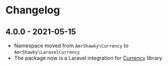 # Changelog

## 4.0.0 - 2021-05-15

- Namespace moved from `AmrShawky\Currency` to `AmrShawky\LaravelCurrency`
- The package now is a Laravel integration for [Currency](https://github.com/amrshawky/currency) library